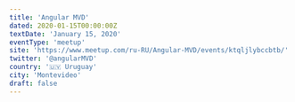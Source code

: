 ```yaml
---
title: 'Angular MVD'
dated: 2020-01-15T00:00:00Z
textDate: 'January 15, 2020'
eventType: 'meetup'
site: 'https://www.meetup.com/ru-RU/Angular-MVD/events/ktqljlybccbtb/'
twitter: '@angularMVD'
country: '🇺🇾 Uruguay'
city: 'Montevideo'
draft: false
---
```

